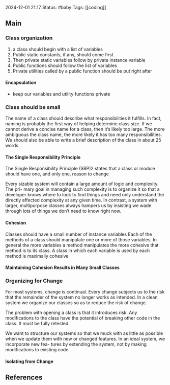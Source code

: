 2024-12-01 21:17
Status: #baby
Tags: [[coding]]

## Main
### Class organization 
1. a class should begin with a list of variables
2. Public static constants, if any, should come first
3. Then private static variables follow by private instance variable
4. Public functions should follow the list of variables
5. Private utilities called by a public function should be put right after
#### Encapsulation
- keep our variables and utility functions private
### Class should be small
The name of a class should describe what responsibilities it fulfills. In fact, naming is probably the first way of helping determine class size. If we cannot derive a concise name for a class, then it’s likely too large. The more ambiguous the class name, the more likely it has too many responsibilities.
We should also be able to write a brief description of the class in about 25 words
#### The Single Responsibility Principle
The Single Responsibility Principle (SRP)2 states that a class or module should have one, and only one, reason to change

Every sizable system will contain a large amount of logic and complexity. The pri- mary goal in managing such complexity is to organize it so that a developer knows where
to look to find things and need only understand the directly affected complexity at any given time. In contrast, a system with larger, multipurpose classes always hampers us by insisting we wade through lots of things we don’t need to know right now.
#### Cohesion
Classes should have a small number of instance variables
Each of the methods of a class should manipulate one or more of those variables. In general the more variables a method manipulates the more cohesive that method is to its class. A class in which each variable is used by each method is maximally cohesive
#### Maintaining Cohesion Results in Many Small Classes


### Organizing for Change
For most systems, change is continual. Every change subjects us to the risk that the remainder of the system no longer works as intended. In a clean system we organize our classes so as to reduce the risk of change.

The problem with opening a class is that it introduces risk. Any modifications to the class have the potential of breaking other code in the class. It must be fully retested.

We want to structure our systems so that we muck with as little as possible when we update them with new or changed features. In an ideal system, we incorporate new fea- tures by extending the system, not by making modifications to existing code.

#### Isolating from Change
## References


